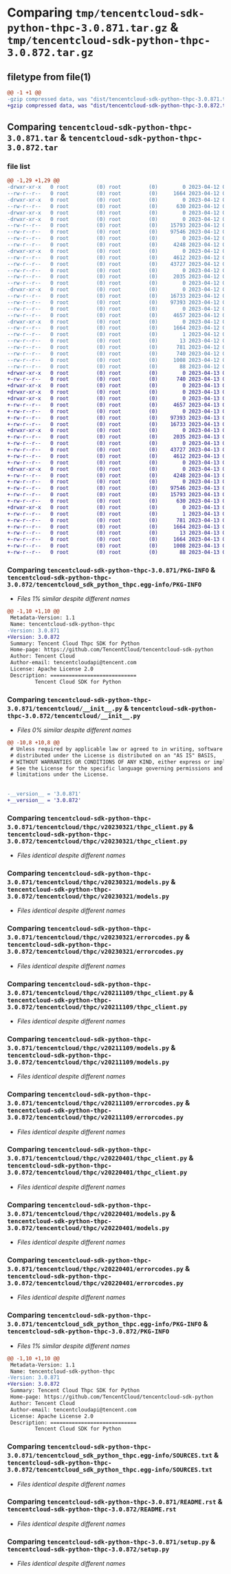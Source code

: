 # Comparing `tmp/tencentcloud-sdk-python-thpc-3.0.871.tar.gz` & `tmp/tencentcloud-sdk-python-thpc-3.0.872.tar.gz`

## filetype from file(1)

```diff
@@ -1 +1 @@
-gzip compressed data, was "dist/tencentcloud-sdk-python-thpc-3.0.871.tar", last modified: Wed Apr 12 00:43:22 2023, max compression
+gzip compressed data, was "dist/tencentcloud-sdk-python-thpc-3.0.872.tar", last modified: Thu Apr 13 01:02:52 2023, max compression
```

## Comparing `tencentcloud-sdk-python-thpc-3.0.871.tar` & `tencentcloud-sdk-python-thpc-3.0.872.tar`

### file list

```diff
@@ -1,29 +1,29 @@
-drwxr-xr-x   0 root         (0) root         (0)        0 2023-04-12 00:43:22.000000 tencentcloud-sdk-python-thpc-3.0.871/
--rw-r--r--   0 root         (0) root         (0)     1664 2023-04-12 00:43:22.000000 tencentcloud-sdk-python-thpc-3.0.871/PKG-INFO
-drwxr-xr-x   0 root         (0) root         (0)        0 2023-04-12 00:43:22.000000 tencentcloud-sdk-python-thpc-3.0.871/tencentcloud/
--rw-r--r--   0 root         (0) root         (0)      630 2023-04-12 00:43:22.000000 tencentcloud-sdk-python-thpc-3.0.871/tencentcloud/__init__.py
-drwxr-xr-x   0 root         (0) root         (0)        0 2023-04-12 00:43:22.000000 tencentcloud-sdk-python-thpc-3.0.871/tencentcloud/thpc/
-drwxr-xr-x   0 root         (0) root         (0)        0 2023-04-12 00:43:22.000000 tencentcloud-sdk-python-thpc-3.0.871/tencentcloud/thpc/v20230321/
--rw-r--r--   0 root         (0) root         (0)    15793 2023-04-12 00:43:22.000000 tencentcloud-sdk-python-thpc-3.0.871/tencentcloud/thpc/v20230321/thpc_client.py
--rw-r--r--   0 root         (0) root         (0)    97546 2023-04-12 00:43:22.000000 tencentcloud-sdk-python-thpc-3.0.871/tencentcloud/thpc/v20230321/models.py
--rw-r--r--   0 root         (0) root         (0)        0 2023-04-12 00:43:22.000000 tencentcloud-sdk-python-thpc-3.0.871/tencentcloud/thpc/v20230321/__init__.py
--rw-r--r--   0 root         (0) root         (0)     4248 2023-04-12 00:43:22.000000 tencentcloud-sdk-python-thpc-3.0.871/tencentcloud/thpc/v20230321/errorcodes.py
-drwxr-xr-x   0 root         (0) root         (0)        0 2023-04-12 00:43:22.000000 tencentcloud-sdk-python-thpc-3.0.871/tencentcloud/thpc/v20211109/
--rw-r--r--   0 root         (0) root         (0)     4612 2023-04-12 00:43:22.000000 tencentcloud-sdk-python-thpc-3.0.871/tencentcloud/thpc/v20211109/thpc_client.py
--rw-r--r--   0 root         (0) root         (0)    43727 2023-04-12 00:43:22.000000 tencentcloud-sdk-python-thpc-3.0.871/tencentcloud/thpc/v20211109/models.py
--rw-r--r--   0 root         (0) root         (0)        0 2023-04-12 00:43:22.000000 tencentcloud-sdk-python-thpc-3.0.871/tencentcloud/thpc/v20211109/__init__.py
--rw-r--r--   0 root         (0) root         (0)     2035 2023-04-12 00:43:22.000000 tencentcloud-sdk-python-thpc-3.0.871/tencentcloud/thpc/v20211109/errorcodes.py
--rw-r--r--   0 root         (0) root         (0)        0 2023-04-12 00:43:22.000000 tencentcloud-sdk-python-thpc-3.0.871/tencentcloud/thpc/__init__.py
-drwxr-xr-x   0 root         (0) root         (0)        0 2023-04-12 00:43:22.000000 tencentcloud-sdk-python-thpc-3.0.871/tencentcloud/thpc/v20220401/
--rw-r--r--   0 root         (0) root         (0)    16733 2023-04-12 00:43:22.000000 tencentcloud-sdk-python-thpc-3.0.871/tencentcloud/thpc/v20220401/thpc_client.py
--rw-r--r--   0 root         (0) root         (0)    97393 2023-04-12 00:43:22.000000 tencentcloud-sdk-python-thpc-3.0.871/tencentcloud/thpc/v20220401/models.py
--rw-r--r--   0 root         (0) root         (0)        0 2023-04-12 00:43:22.000000 tencentcloud-sdk-python-thpc-3.0.871/tencentcloud/thpc/v20220401/__init__.py
--rw-r--r--   0 root         (0) root         (0)     4657 2023-04-12 00:43:22.000000 tencentcloud-sdk-python-thpc-3.0.871/tencentcloud/thpc/v20220401/errorcodes.py
-drwxr-xr-x   0 root         (0) root         (0)        0 2023-04-12 00:43:22.000000 tencentcloud-sdk-python-thpc-3.0.871/tencentcloud_sdk_python_thpc.egg-info/
--rw-r--r--   0 root         (0) root         (0)     1664 2023-04-12 00:43:22.000000 tencentcloud-sdk-python-thpc-3.0.871/tencentcloud_sdk_python_thpc.egg-info/PKG-INFO
--rw-r--r--   0 root         (0) root         (0)        1 2023-04-12 00:43:22.000000 tencentcloud-sdk-python-thpc-3.0.871/tencentcloud_sdk_python_thpc.egg-info/dependency_links.txt
--rw-r--r--   0 root         (0) root         (0)       13 2023-04-12 00:43:22.000000 tencentcloud-sdk-python-thpc-3.0.871/tencentcloud_sdk_python_thpc.egg-info/top_level.txt
--rw-r--r--   0 root         (0) root         (0)      781 2023-04-12 00:43:22.000000 tencentcloud-sdk-python-thpc-3.0.871/tencentcloud_sdk_python_thpc.egg-info/SOURCES.txt
--rw-r--r--   0 root         (0) root         (0)      740 2023-04-12 00:43:22.000000 tencentcloud-sdk-python-thpc-3.0.871/README.rst
--rw-r--r--   0 root         (0) root         (0)     1008 2023-04-12 00:43:22.000000 tencentcloud-sdk-python-thpc-3.0.871/setup.py
--rw-r--r--   0 root         (0) root         (0)       88 2023-04-12 00:43:22.000000 tencentcloud-sdk-python-thpc-3.0.871/setup.cfg
+drwxr-xr-x   0 root         (0) root         (0)        0 2023-04-13 01:02:52.000000 tencentcloud-sdk-python-thpc-3.0.872/
+-rw-r--r--   0 root         (0) root         (0)      740 2023-04-13 01:02:51.000000 tencentcloud-sdk-python-thpc-3.0.872/README.rst
+drwxr-xr-x   0 root         (0) root         (0)        0 2023-04-13 01:02:52.000000 tencentcloud-sdk-python-thpc-3.0.872/tencentcloud/
+drwxr-xr-x   0 root         (0) root         (0)        0 2023-04-13 01:02:52.000000 tencentcloud-sdk-python-thpc-3.0.872/tencentcloud/thpc/
+drwxr-xr-x   0 root         (0) root         (0)        0 2023-04-13 01:02:52.000000 tencentcloud-sdk-python-thpc-3.0.872/tencentcloud/thpc/v20220401/
+-rw-r--r--   0 root         (0) root         (0)     4657 2023-04-13 01:02:51.000000 tencentcloud-sdk-python-thpc-3.0.872/tencentcloud/thpc/v20220401/errorcodes.py
+-rw-r--r--   0 root         (0) root         (0)        0 2023-04-13 01:02:51.000000 tencentcloud-sdk-python-thpc-3.0.872/tencentcloud/thpc/v20220401/__init__.py
+-rw-r--r--   0 root         (0) root         (0)    97393 2023-04-13 01:02:51.000000 tencentcloud-sdk-python-thpc-3.0.872/tencentcloud/thpc/v20220401/models.py
+-rw-r--r--   0 root         (0) root         (0)    16733 2023-04-13 01:02:51.000000 tencentcloud-sdk-python-thpc-3.0.872/tencentcloud/thpc/v20220401/thpc_client.py
+drwxr-xr-x   0 root         (0) root         (0)        0 2023-04-13 01:02:52.000000 tencentcloud-sdk-python-thpc-3.0.872/tencentcloud/thpc/v20211109/
+-rw-r--r--   0 root         (0) root         (0)     2035 2023-04-13 01:02:51.000000 tencentcloud-sdk-python-thpc-3.0.872/tencentcloud/thpc/v20211109/errorcodes.py
+-rw-r--r--   0 root         (0) root         (0)        0 2023-04-13 01:02:51.000000 tencentcloud-sdk-python-thpc-3.0.872/tencentcloud/thpc/v20211109/__init__.py
+-rw-r--r--   0 root         (0) root         (0)    43727 2023-04-13 01:02:51.000000 tencentcloud-sdk-python-thpc-3.0.872/tencentcloud/thpc/v20211109/models.py
+-rw-r--r--   0 root         (0) root         (0)     4612 2023-04-13 01:02:51.000000 tencentcloud-sdk-python-thpc-3.0.872/tencentcloud/thpc/v20211109/thpc_client.py
+-rw-r--r--   0 root         (0) root         (0)        0 2023-04-13 01:02:51.000000 tencentcloud-sdk-python-thpc-3.0.872/tencentcloud/thpc/__init__.py
+drwxr-xr-x   0 root         (0) root         (0)        0 2023-04-13 01:02:52.000000 tencentcloud-sdk-python-thpc-3.0.872/tencentcloud/thpc/v20230321/
+-rw-r--r--   0 root         (0) root         (0)     4248 2023-04-13 01:02:51.000000 tencentcloud-sdk-python-thpc-3.0.872/tencentcloud/thpc/v20230321/errorcodes.py
+-rw-r--r--   0 root         (0) root         (0)        0 2023-04-13 01:02:51.000000 tencentcloud-sdk-python-thpc-3.0.872/tencentcloud/thpc/v20230321/__init__.py
+-rw-r--r--   0 root         (0) root         (0)    97546 2023-04-13 01:02:51.000000 tencentcloud-sdk-python-thpc-3.0.872/tencentcloud/thpc/v20230321/models.py
+-rw-r--r--   0 root         (0) root         (0)    15793 2023-04-13 01:02:51.000000 tencentcloud-sdk-python-thpc-3.0.872/tencentcloud/thpc/v20230321/thpc_client.py
+-rw-r--r--   0 root         (0) root         (0)      630 2023-04-13 01:02:51.000000 tencentcloud-sdk-python-thpc-3.0.872/tencentcloud/__init__.py
+drwxr-xr-x   0 root         (0) root         (0)        0 2023-04-13 01:02:52.000000 tencentcloud-sdk-python-thpc-3.0.872/tencentcloud_sdk_python_thpc.egg-info/
+-rw-r--r--   0 root         (0) root         (0)        1 2023-04-13 01:02:52.000000 tencentcloud-sdk-python-thpc-3.0.872/tencentcloud_sdk_python_thpc.egg-info/dependency_links.txt
+-rw-r--r--   0 root         (0) root         (0)      781 2023-04-13 01:02:52.000000 tencentcloud-sdk-python-thpc-3.0.872/tencentcloud_sdk_python_thpc.egg-info/SOURCES.txt
+-rw-r--r--   0 root         (0) root         (0)     1664 2023-04-13 01:02:52.000000 tencentcloud-sdk-python-thpc-3.0.872/tencentcloud_sdk_python_thpc.egg-info/PKG-INFO
+-rw-r--r--   0 root         (0) root         (0)       13 2023-04-13 01:02:52.000000 tencentcloud-sdk-python-thpc-3.0.872/tencentcloud_sdk_python_thpc.egg-info/top_level.txt
+-rw-r--r--   0 root         (0) root         (0)     1664 2023-04-13 01:02:52.000000 tencentcloud-sdk-python-thpc-3.0.872/PKG-INFO
+-rw-r--r--   0 root         (0) root         (0)     1008 2023-04-13 01:02:51.000000 tencentcloud-sdk-python-thpc-3.0.872/setup.py
+-rw-r--r--   0 root         (0) root         (0)       88 2023-04-13 01:02:52.000000 tencentcloud-sdk-python-thpc-3.0.872/setup.cfg
```

### Comparing `tencentcloud-sdk-python-thpc-3.0.871/PKG-INFO` & `tencentcloud-sdk-python-thpc-3.0.872/tencentcloud_sdk_python_thpc.egg-info/PKG-INFO`

 * *Files 1% similar despite different names*

```diff
@@ -1,10 +1,10 @@
 Metadata-Version: 1.1
 Name: tencentcloud-sdk-python-thpc
-Version: 3.0.871
+Version: 3.0.872
 Summary: Tencent Cloud Thpc SDK for Python
 Home-page: https://github.com/TencentCloud/tencentcloud-sdk-python
 Author: Tencent Cloud
 Author-email: tencentcloudapi@tencent.com
 License: Apache License 2.0
 Description: ============================
         Tencent Cloud SDK for Python
```

### Comparing `tencentcloud-sdk-python-thpc-3.0.871/tencentcloud/__init__.py` & `tencentcloud-sdk-python-thpc-3.0.872/tencentcloud/__init__.py`

 * *Files 0% similar despite different names*

```diff
@@ -10,8 +10,8 @@
 # Unless required by applicable law or agreed to in writing, software
 # distributed under the License is distributed on an "AS IS" BASIS,
 # WITHOUT WARRANTIES OR CONDITIONS OF ANY KIND, either express or implied.
 # See the License for the specific language governing permissions and
 # limitations under the License.
 
 
-__version__ = '3.0.871'
+__version__ = '3.0.872'
```

### Comparing `tencentcloud-sdk-python-thpc-3.0.871/tencentcloud/thpc/v20230321/thpc_client.py` & `tencentcloud-sdk-python-thpc-3.0.872/tencentcloud/thpc/v20230321/thpc_client.py`

 * *Files identical despite different names*

### Comparing `tencentcloud-sdk-python-thpc-3.0.871/tencentcloud/thpc/v20230321/models.py` & `tencentcloud-sdk-python-thpc-3.0.872/tencentcloud/thpc/v20230321/models.py`

 * *Files identical despite different names*

### Comparing `tencentcloud-sdk-python-thpc-3.0.871/tencentcloud/thpc/v20230321/errorcodes.py` & `tencentcloud-sdk-python-thpc-3.0.872/tencentcloud/thpc/v20230321/errorcodes.py`

 * *Files identical despite different names*

### Comparing `tencentcloud-sdk-python-thpc-3.0.871/tencentcloud/thpc/v20211109/thpc_client.py` & `tencentcloud-sdk-python-thpc-3.0.872/tencentcloud/thpc/v20211109/thpc_client.py`

 * *Files identical despite different names*

### Comparing `tencentcloud-sdk-python-thpc-3.0.871/tencentcloud/thpc/v20211109/models.py` & `tencentcloud-sdk-python-thpc-3.0.872/tencentcloud/thpc/v20211109/models.py`

 * *Files identical despite different names*

### Comparing `tencentcloud-sdk-python-thpc-3.0.871/tencentcloud/thpc/v20211109/errorcodes.py` & `tencentcloud-sdk-python-thpc-3.0.872/tencentcloud/thpc/v20211109/errorcodes.py`

 * *Files identical despite different names*

### Comparing `tencentcloud-sdk-python-thpc-3.0.871/tencentcloud/thpc/v20220401/thpc_client.py` & `tencentcloud-sdk-python-thpc-3.0.872/tencentcloud/thpc/v20220401/thpc_client.py`

 * *Files identical despite different names*

### Comparing `tencentcloud-sdk-python-thpc-3.0.871/tencentcloud/thpc/v20220401/models.py` & `tencentcloud-sdk-python-thpc-3.0.872/tencentcloud/thpc/v20220401/models.py`

 * *Files identical despite different names*

### Comparing `tencentcloud-sdk-python-thpc-3.0.871/tencentcloud/thpc/v20220401/errorcodes.py` & `tencentcloud-sdk-python-thpc-3.0.872/tencentcloud/thpc/v20220401/errorcodes.py`

 * *Files identical despite different names*

### Comparing `tencentcloud-sdk-python-thpc-3.0.871/tencentcloud_sdk_python_thpc.egg-info/PKG-INFO` & `tencentcloud-sdk-python-thpc-3.0.872/PKG-INFO`

 * *Files 1% similar despite different names*

```diff
@@ -1,10 +1,10 @@
 Metadata-Version: 1.1
 Name: tencentcloud-sdk-python-thpc
-Version: 3.0.871
+Version: 3.0.872
 Summary: Tencent Cloud Thpc SDK for Python
 Home-page: https://github.com/TencentCloud/tencentcloud-sdk-python
 Author: Tencent Cloud
 Author-email: tencentcloudapi@tencent.com
 License: Apache License 2.0
 Description: ============================
         Tencent Cloud SDK for Python
```

### Comparing `tencentcloud-sdk-python-thpc-3.0.871/tencentcloud_sdk_python_thpc.egg-info/SOURCES.txt` & `tencentcloud-sdk-python-thpc-3.0.872/tencentcloud_sdk_python_thpc.egg-info/SOURCES.txt`

 * *Files identical despite different names*

### Comparing `tencentcloud-sdk-python-thpc-3.0.871/README.rst` & `tencentcloud-sdk-python-thpc-3.0.872/README.rst`

 * *Files identical despite different names*

### Comparing `tencentcloud-sdk-python-thpc-3.0.871/setup.py` & `tencentcloud-sdk-python-thpc-3.0.872/setup.py`

 * *Files identical despite different names*

